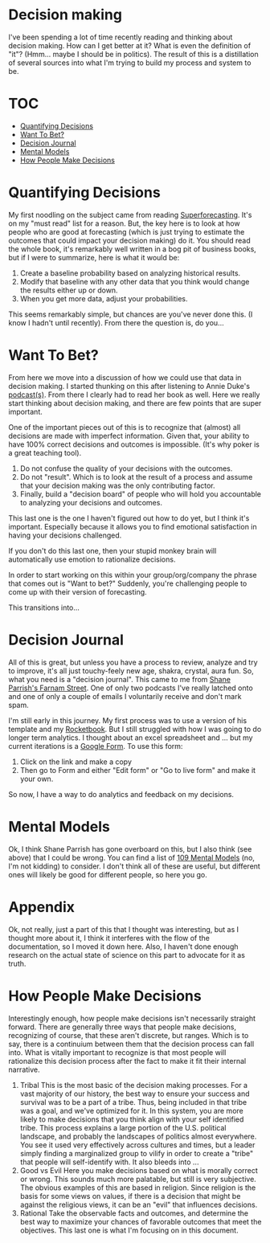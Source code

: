# Decision making

I've been spending a lot of time recently reading and thinking about decision making.  How can I get better at it?  What is even the definition of "it"?  (Hmm... maybe I should be in politics).  The result of this is a distillation of several sources into what I'm trying to build my process and system to be.

# TOC
*  [Quantifying Decisions](https://github.com/jotpowers/Personal-Growth/blob/master/decision-making.md#quantifying-decisions)
*  [Want To Bet?](https://github.com/jotpowers/Personal-Growth/blob/master/decision-making.md#want-to-bet)
*  [Decision Journal](https://github.com/jotpowers/Personal-Growth/blob/master/decision-making.md#decision-journal)
*  [Mental Models](https://github.com/jotpowers/Personal-Growth/blob/master/decision-making.md#mental-models)
*  [How People Make Decisions](https://github.com/jotpowers/Personal-Growth/blob/master/decision-making.md#how-people-make-decisions)

# Quantifying Decisions

My first noodling on the subject came from reading [Superforecasting](books.md#Superforecasting).  It's on my "must read" list for a reason.  But, the key here is to look at how people who are good at forecasting (which is just trying to estimate the outcomes that could impact your decision making) do it.  You should read the whole book, it's remarkably well written in a bog pit of business books, but if I were to summarize, here is what it would be:

1. Create a baseline probability based on analyzing historical results.  
2. Modify that baseline with any other data that you think would change the results either up or down.
3. When you get more data, adjust your probabilities.

This seems remarkably simple, but chances are you've never done this.  (I know I hadn't until recently).  From there the question is, do you...

# Want To Bet?

From here we move into a discussion of how we could use that data in decision making.  I started thunking on this after listening to Annie Duke's [podcast](podcasts.md#annieduke1)[(s)](podcasts.md#annieduke2).  From there I clearly had to read her book as well.  Here we really start thinking about decision making, and there are few points that are super important.

One of the important pieces out of this is to recognize that (almost) all decisions are made with imperfect information.   Given that, your ability to have 100% correct decisions and outcomes is impossible.  (It's why poker is a great teaching tool).

1. Do not confuse the quality of your decisions with the outcomes.
2. Do not "result".  Which is to look at the result of a process and assume that your decision making was the only contributing factor.
3. Finally, build a "decision board" of people who will hold you accountable to analyzing your decisions and outcomes.

This last one is the one I haven't figured out how to do yet, but I think it's important.  Especially because it allows you to find emotional satisfaction in having your decisions challenged.

If you don't do this last one, then your stupid monkey brain will automatically use emotion to rationalize decisions.

In order to start working on this within your group/org/company the phrase that comes out is "Want to bet?"  Suddenly, you're challenging people to come up with their version of forecasting.

This transitions into...

# Decision Journal

All of this is great, but unless you have a process to review, analyze and try to improve, it's all just touchy-feely new age, shakra, crystal, aura fun.  So, what you need is a "decision journal".  This came to me from [Shane Parrish's Farnam Street](https://fs.blog/2014/02/decision-journal/).  One of only two podcasts I've really latched onto and one of only a couple of emails I voluntarily receive and don't mark spam.

I'm still early in this journey.  My first process was to use a version of his template and my [Rocketbook](https://getrocketbook.com).  But I still struggled with how I was going to do longer term analytics.   I thought about an excel spreadsheet and ... but my current iterations is a [Google Form](https://docs.google.com/forms/d/1UzjtdeQo8oO-jCzDoAvJJ9pVJUqH7q7OXNAmP8Kk_pY/copy).  To use this form:

  1. Click on the link and make a copy
  2. Then go to Form and either "Edit form" or "Go to live form" and make it  your own.

So now, I have a way to do analytics and feedback on my decisions.

# Mental Models

Ok, I think Shane Parrish has gone overboard on this, but I also think (see above) that I could be wrong.  You can find a list of [109 Mental Models](https://fs.blog/mental-models/) (no, I'm not kidding) to consider.  I don't think all of these are useful, but different ones will likely be good for different people, so here you go.

# Appendix

Ok, not really, just a part of this that I thought was interesting, but as I thought more about it, I think it interferes with the flow of the documentation, so I moved it down here.  Also, I haven't done enough research on the actual state of science on this part to advocate for it as truth.

# How People Make Decisions

Interestingly enough, how people make decisions isn't necessarily straight forward.  There are generally three ways that people make decisions, recognizing of course, that these aren't discrete, but ranges.  Which is to say, there is a continuium between them that the decision process can fall into.  What is vitally important to recognize is that most people will rationalize this decision process after the fact to make it fit their internal narrative.

1. Tribal
  This is the most basic of the decision making processes.  For a vast majority of our history, the best way to ensure your success and survival was to be a part of a tribe.  Thus, being included in that tribe was a goal, and we've optimized for it.  In this system, you are more likely to make decisions that you think align with your self identified tribe.  This process explains a large portion of the U.S. political landscape, and probably the landscapes of politics almost everywhere.  You see it used very effectively across cultures and times, but a leader simply finding a marginalized group to vilify in order to create a "tribe" that people will self-identify with.  It also bleeds into ...
2. Good vs Evil
  Here you make decisions based on what is morally correct or wrong.  This sounds much more palatable, but still is very subjective.  The obvious examples of this are based in religion.  Since religion is the basis for some views on values, if there is a decision that might be against the religious views, it can be an "evil" that influences decisions.
3. Rational
  Take the observable facts and outcomes, and determine the best way to maximize your chances of favorable outcomes that meet the objectives.  This last one is what I'm focusing on in this document.

